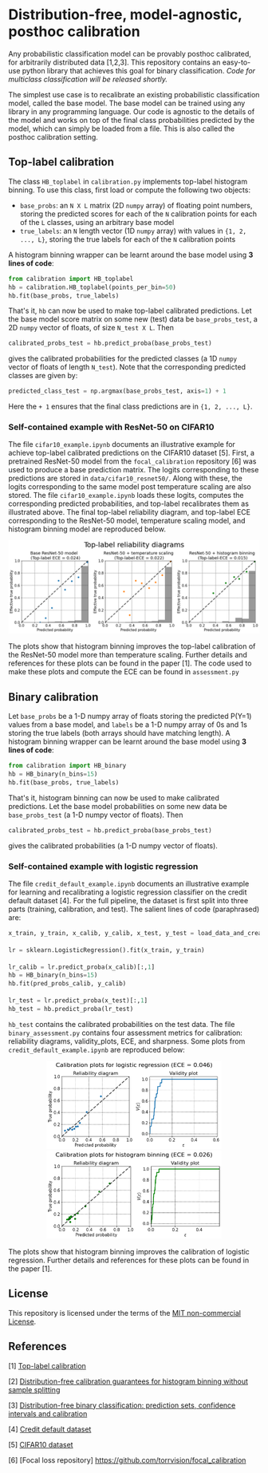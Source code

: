 # Distribution-free, model-agnostic, posthoc calibration 
Any probabilistic classification model can be provably posthoc calibrated, for arbitrarily distributed data [1,2,3]. This repository contains an easy-to-use python library that achieves this goal for binary classification. *Code for multiclass classification will be released shortly.*

The simplest use case is to recalibrate an existing probabilistic classification model, called the base model. The base model can be trained using any library in any programming language. Our code is agnostic to the details of the model and works on top of the final class probabilities predicted by the model, which can simply be loaded from a file. This is also called the posthoc calibration setting. 


## Top-label calibration
The class `HB_toplabel` in `calibration.py` implements top-label histogram binning. To use this class, first load or compute the following two objects: 
- `base_probs`: an `N X L` matrix (2D `numpy` array) of floating point numbers, storing the predicted scores for each of the `N` calibration points for each of the `L` classes, using an arbitrary base model
- `true_labels`: an `N` length vector (1D `numpy` array) with values in `{1, 2, ..., L}`, storing the true labels for each of the `N` calibration points

A histogram binning wrapper can be learnt around the base model using **3 lines of code**:
```python
from calibration import HB_toplabel
hb = calibration.HB_toplabel(points_per_bin=50)
hb.fit(base_probs, true_labels)
```
That's it, `hb` can now be used to make top-label calibrated predictions. Let the base model score matrix on some new (test) data be `base_probs_test`, a 2D `numpy` vector of floats, of size `N_test X L`. Then
```python
calibrated_probs_test = hb.predict_proba(base_probs_test)
```
gives the calibrated probabilities for the predicted classes (a 1D `numpy` vector of floats of length `N_test`). Note that the corresponding predicted classes are given by:
```python
predicted_class_test = np.argmax(base_probs_test, axis=1) + 1
```
Here the `+ 1` ensures that the final class predictions are in `{1, 2, ..., L}`.

### Self-contained example with ResNet-50 on CIFAR10
The file `cifar10_example.ipynb` documents an illustrative example for achieve top-label calibrated predictions on the CIFAR10 dataset [5]. First, a pretrained ResNet-50 model from the `focal_calibration` repository [6] was used to produce a base prediction matrix. The logits corresponding to these predictions are stored in `data/cifar10_resnet50/`. Along with these, the logits corresponding to the same model post temperature scaling are also stored. The file `cifar10_example.ipynb` loads these logits, computes the corresponding predicted probabilities, and top-label recalibrates them as illustrated above. The final top-label reliability diagram, and top-label ECE corresponding to the ResNet-50 model, temperature scaling model, and histogram binning model are reproduced below. 

<div style="text-align: center;">
  <img src="figs/cifar10_top_label.png?raw=true" width="700" /> 
</div>

The plots show that histogram binning improves the top-label calibration of the ResNet-50 model more than temperature scaling. Further details and references for these plots can be found in the paper [1]. The code used to make these plots and compute the ECE can be found in `assessment.py`


## Binary calibration
Let ``base_probs`` be a 1-D numpy array of floats storing the predicted P(Y=1) values from a base model, and ``labels`` be a 1-D numpy array of 0s and 1s storing the true labels (both arrays should have matching length).  A histogram binning wrapper can be learnt around the base model using **3 lines of code**:
```python
from calibration import HB_binary
hb = HB_binary(n_bins=15)
hb.fit(base_probs, true_labels)
```
That's it, histogram binning can now be used to make calibrated predictions. Let the base model probabilities on some new data be ``base_probs_test`` (a 1-D numpy vector of floats). Then
```python
calibrated_probs_test = hb.predict_proba(base_probs_test)
```
gives the calibrated probabilities (a 1-D numpy vector of floats).

### Self-contained example with logistic regression
The file `credit_default_example.ipynb` documents an illustrative example for learning and recalibrating a logistic regression classifier on the credit default dataset [4]. For the full pipeline, the dataset is first split into three parts (training, calibration, and test). The salient lines of code (paraphrased) are:

```python
x_train, y_train, x_calib, y_calib, x_test, y_test = load_data_and_create_splits()

lr = sklearn.LogisticRegression().fit(x_train, y_train)

lr_calib = lr.predict_proba(x_calib)[:,1]
hb = HB_binary(n_bins=15)
hb.fit(pred_probs_calib, y_calib)

lr_test = lr.predict_proba(x_test)[:,1]
hb_test = hb.predict_proba(lr_test)
```
``hb_test`` contains the calibrated probabilities on the test data. The file `binary_assessment.py` contains four assessment metrics for calibration: reliability diagrams, validity_plots, ECE, and sharpness. Some plots from `credit_default_example.ipynb` are reproduced below: 

<div style="text-align: center;">
  <img src="figs/logistic_regression.png?raw=true" width="350" />
  <img src="figs/histogram_binning.png?raw=true" width="350" /> 
</div>
<!---![](logistic_regression.png?raw=true) ![](histogram_binning.png?raw=true)--->

The plots show that histogram binning improves the calibration of logistic regression. Further details and references for these plots can be found in the paper [1]. 

## License
This repository is licensed under the terms of the [MIT non-commercial License](LICENSE).

## References

[1] [Top-label calibration](https://arxiv.org/abs/2107.08353)

[2] [Distribution-free calibration guarantees for histogram binning without sample splitting](https://arxiv.org/abs/2105.04656)

[3] [Distribution-free binary classification: prediction sets, confidence intervals and calibration](https://arxiv.org/abs/2006.10564)

[4] [Credit default dataset](https://archive.ics.uci.edu/ml/datasets/default+of+credit+card+clients)

[5] [CIFAR10 dataset](https://www.cs.toronto.edu/~kriz/cifar.html)

[6] [Focal loss repository] https://github.com/torrvision/focal_calibration
